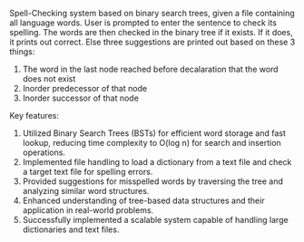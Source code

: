 Spell-Checking system based on binary search trees, given a file containing all language words. User is prompted to enter the sentence to check its spelling. 
The words are then checked in the binary tree if it exists. If it does, it prints out correct. Else three suggestions are printed out based on these 3 things:

1. The word in the last node reached before decalaration that the word does not exist
2. Inorder predecessor of that node
3. Inorder successor of that node

Key features:
1. Utilized Binary Search Trees (BSTs) for efficient word storage and fast lookup, reducing time complexity to O(log n) for search and insertion operations.
2. Implemented file handling to load a dictionary from a text file and check a target text file for spelling errors.
3. Provided suggestions for misspelled words by traversing the tree and analyzing similar word structures.
4. Enhanced understanding of tree-based data structures and their application in real-world problems.
5. Successfully implemented a scalable system capable of handling large dictionaries and text files.
